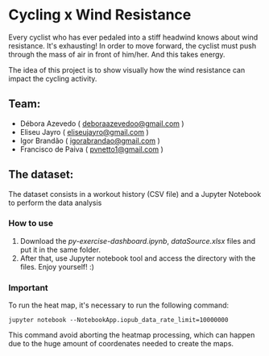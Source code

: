 # Cycling x Wind Resistance
	
Every cyclist who has ever pedaled into a stiff headwind knows about wind resistance. It's exhausting! In order to move forward, the cyclist must push through the mass of air in front of him/her. And this takes energy.

The idea of this project is to show visually how the wind resistance can impact the cycling activity.


## Team:

* Débora Azevedo ( deboraazevedoo@gmail.com )
* Eliseu Jayro ( eliseujayro@gmail.com )
* Igor Brandão ( igorabrandao@gmail.com )
* Francisco de Paiva ( pvnetto1@gmail.com )


## The dataset:
The dataset consists in a workout history (CSV file) and a Jupyter Notebook to perform the data analysis

### How to use ###

1. Download the *py-exercise-dashboard.ipynb*, *dataSource.xlsx* files and put it in the same folder. 
2. After that, use Jupyter notebook tool and access the directory with the files. Enjoy yourself! :)

### Important ###

To run the heat map, it's necessary to run the following command:

```
jupyter notebook --NotebookApp.iopub_data_rate_limit=10000000
```

This command avoid aborting the heatmap processing, which can happen due to the huge amount of coordenates needed to create the maps.
